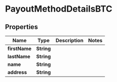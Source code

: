 

# PayoutMethodDetailsBTC

## Properties

Name | Type | Description | Notes
------------ | ------------- | ------------- | -------------
**firstName** | **String** |  | 
**lastName** | **String** |  | 
**name** | **String** |  | 
**address** | **String** |  | 



